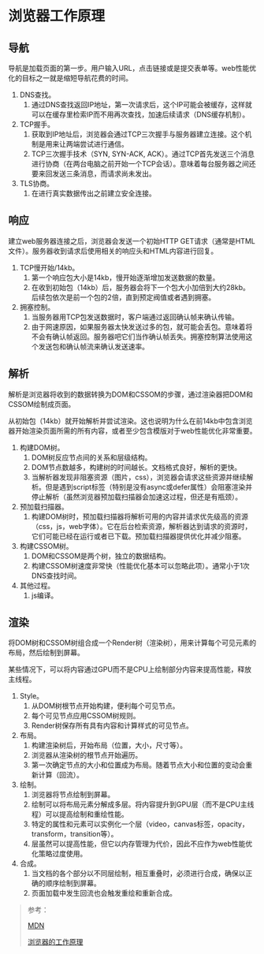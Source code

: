 # 浏览器工作原理

## 导航

导航是加载页面的第一步。用户输入URL，点击链接或是提交表单等。web性能优化的目标之一就是缩短导航花费的时间。

1. DNS查找。
    1. 通过DNS查找返回IP地址，第一次请求后，这个IP可能会被缓存，这样就可以在缓存里检索IP而不用再次查找，加速后续请求（DNS缓存机制）。
2. TCP握手。
    1. 获取到IP地址后，浏览器会通过TCP三次握手与服务器建立连接。这个机制是用来让两端尝试进行通信。
    2. TCP三次握手技术（SYN, SYN-ACK, ACK）。通过TCP首先发送三个消息进行协商（在两台电脑之前开始一个TCP会话）。意味着每台服务器之间还要来回发送三条消息，而请求尚未发出。
3. TLS协商。
    1. 在进行真实数据传出之前建立安全连接。


## 响应

建立web服务器连接之后，浏览器会发送一个初始HTTP GET请求（通常是HTML文件）。服务器收到请求后使用相关的响应头和HTML内容进行回复。

1. TCP慢开始/14kb。
    1. 第一个响应包大小是14kb，慢开始逐渐增加发送数据的数量。
    2. 在收到初始包（14kb）后，服务器会将下一个包大小加倍到大约28kb。后续包依次是前一个包的2倍，直到预定阀值或者遇到拥塞。
2. 拥塞控制。
    1. 当服务器用TCP包发送数据时，客户端通过返回确认帧来确认传输。
    2. 由于网速原因，如果服务器太快发送过多的包，就可能会丢包。意味着将不会有确认帧返回。服务器吧它们当作确认帧丢失。拥塞控制算法使用这个发送包和确认帧流来确认发送速率。


## 解析

解析是浏览器将收到的数据转换为DOM和CSSOM的步骤，通过渲染器把DOM和CSSOM绘制成页面。

从初始包（14kb）就开始解析并尝试渲染。这也说明为什么在前14kb中包含浏览器开始渲染页面所需的所有内容，或者至少包含模版对于web性能优化非常重要。

1. 构建DOM树。
    1. DOM树反应节点间的关系和层级结构。
    2. DOM节点数越多，构建树的时间越长。文档格式良好，解析的更快。
    3. 当解析器发现非阻塞资源（图片，css），浏览器会请求这些资源并继续解析。但是遇到script标签（特别是没有async或defer属性）会阻塞渲染并停止解析（虽然浏览器预加载扫描器会加速这过程，但还是有瓶颈）。
2. 预加载扫描器。
    1. 构建DOM树时，预加载扫描器将解析可用的内容并请求优先级高的资源（css，js，web字体）。它在后台检索资源，解析器达到请求的资源时，它们可能已经在运行或者已下载。预加载扫描器提供优化并减少阻塞。
3. 构建CSSOM树。
    1. DOM和CSSOM是两个树，独立的数据结构。
    2. 构建CSSOM树速度非常快（性能优化基本可以忽略此项）。通常小于1次DNS查找时间。
4. 其他过程。
    1. js编译。


## 渲染

将DOM树和CSSOM树组合成一个Render树（渲染树），用来计算每个可见元素的布局，然后绘制到屏幕。

某些情况下，可以将内容通过GPU而不是CPU上绘制部分内容来提高性能，释放主线程。

1. Style。
    1. 从DOM树根节点开始构建，便利每个可见节点。
    2. 每个可见节点应用CSSOM树规则。
    3. Render树保存所有具有内容和计算样式的可见节点。
2. 布局。
    1. 构建渲染树后，开始布局（位置，大小，尺寸等）。
    2. 浏览器从渲染树的根节点开始遍历。
    3. 第一次确定节点的大小和位置成为布局。随着节点大小和位置的变动会重新计算（回流）。
3. 绘制。
    1. 浏览器将节点绘制到屏幕。
    2. 绘制可以将布局元素分解成多层。将内容提升到GPU层（而不是CPU主线程）可以提高绘制和重绘性能。
    3. 特定的属性和元素可以实例化一个层（video，canvas标签，opacity，transform，transition等）。
    4. 层虽然可以提高性能，但它以内存管理为代价，因此不应作为web性能优化策略过度使用。
4. 合成。
    1. 当文档的各个部分以不同层绘制，相互重叠时，必须进行合成，确保以正确的顺序绘制到屏幕。
    2. 页面加载中发生回流也会触发重绘和重新合成。


> 参考：
>
> [MDN](https://developer.mozilla.org/zh-CN/docs/Web/Performance/How_browsers_work)
>
> [浏览器的工作原理](https://www.html5rocks.com/zh/tutorials/internals/howbrowserswork/)
